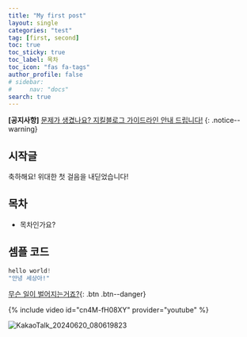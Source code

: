 ```yaml
---
title: "My first post"
layout: single
categories: "test"
tag: [first, second]
toc: true
toc_sticky: true
toc_label: 목차 
toc_icon: "fas fa-tags"
author_profile: false
# sidebar:
#     nav: "docs"
search: true
---
```


**[공지사항]** [문제가 생겼나요? 지킬블로그 가이드라인 안내 드립니다!](https://mmistakes.github.io/minimal-mistakes/docs/quick-start-guide/)
{: .notice--warning}

## 시작글

축하해요! 위대한 첫 걸음을 내딛었습니다!

## 목차

- 목차인가요?

## 셈플 코드

```java
hello world!
"안녕 세상아!"
```

[무슨 일이 벌어지는거죠?](#link){: .btn .btn--danger}

{% include video id="cn4M-fH08XY" provider="youtube" %}

![KakaoTalk_20240620_080619823]({{site.url}}/images/2024-06-25-first-line/KakaoTalk_20240620_080619823.jpg)

<!-- <div class="notice--success">

<h4> 공지사항입니다.</h4>
<ul>
    <li>공지사항 순서 1</li>
    <li>공지사항 순서 2</li>
    <li>공지사항 순서 3</li>
</ul>
</div> -->
